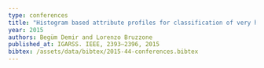 ```yaml
---
type: conferences
title: "Histogram based attribute profiles for classification of very high resolution remote sensing images"
year: 2015
authors: Begüm Demir and Lorenzo Bruzzone
published_at: IGARSS. IEEE, 2393–2396, 2015
bibtex: /assets/data/bibtex/2015-44-conferences.bibtex 
---
```

